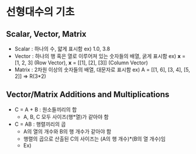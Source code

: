 # 선형대수의 기초
## Scalar, Vector, Matrix

- Scalar : 하나의 수, 얇게 표시함 ex) 1.0, 3.8
- Vector : 하나의 행 혹은 열로 이루어져 있는 숫자들의 배열, 굵게 표시함 ex) **x** = [1, 2, 3] (Row Vector), **x** = [[1], [2], [3]] (Column Vector)
- Matrix : 2차원 이상의 숫자들의 배열, 대문자로 표시함 ex) A = [[1, 6], [3, 4], [5, 2]] => R(3*2)


## Vector/Matrix Additions and Multiplications

- C = A + B : 원소들끼리의 합
  - A, B, C 모두 사이즈(행*열)가 같아야 함 
- C = AB : 행렬끼리의 곱
  - A의 열의 개수와 B의 행 개수가 같아야 함
  - 행렬의 곱으로 산출된 C의 사이즈는 (A의 행 개수)*(B의 열 개수)임
  - Ex) 
